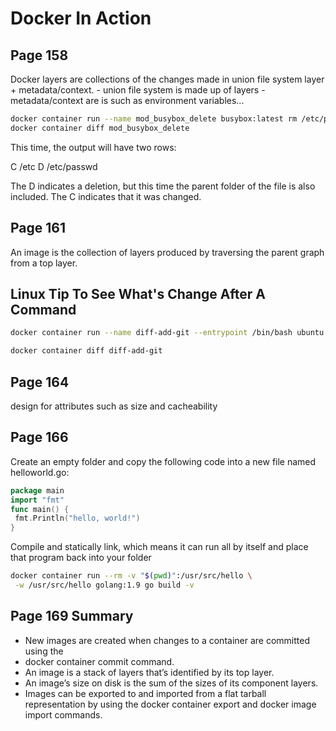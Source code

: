 # Docker In Action

## Page 158

Docker layers are collections of the changes made in union file system layer + metadata/context.
\- union file system is made up of layers
\- metadata/context are is such as environment variables...

```bash
docker container run --name mod_busybox_delete busybox:latest rm /etc/passwd
docker container diff mod_busybox_delete
```

This time, the output will have two rows:

C /etc
D /etc/passwd

The D indicates a deletion, but this time the parent folder of the file is also included.
The C indicates that it was changed.

## Page 161

An image is the collection of layers produced by traversing the parent graph
from a top layer.

## Linux Tip To See What's Change After A Command

```bash
docker container run --name diff-add-git --entrypoint /bin/bash ubuntu -c "apt-get update && apt-get install -y git"

docker container diff diff-add-git
```

## Page 164

design for attributes such as size and cacheability

## Page 166

Create an empty folder and copy the following code into a new file named
helloworld.go:

```go
package main
import "fmt"
func main() {
 fmt.Println("hello, world!")
}
```

Compile and statically link, which means it can run all by itself and place that program back into your folder

```bash
docker container run --rm -v "$(pwd)":/usr/src/hello \
 -w /usr/src/hello golang:1.9 go build -v
```

## Page 169 Summary

- New images are created when changes to a container are committed using the
- docker container commit command.
- An image is a stack of layers that’s identified by its top layer.
- An image’s size on disk is the sum of the sizes of its component layers.
- Images can be exported to and imported from a flat tarball representation by using the docker container export and docker image import commands.
